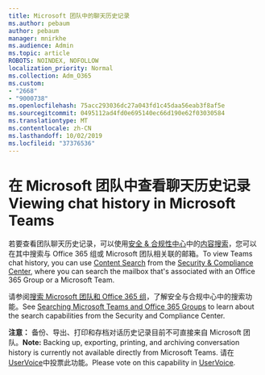```yaml
---
title: Microsoft 团队中的聊天历史记录
ms.author: pebaum
author: pebaum
manager: mnirkhe
ms.audience: Admin
ms.topic: article
ROBOTS: NOINDEX, NOFOLLOW
localization_priority: Normal
ms.collection: Adm_O365
ms.custom:
- "2668"
- "9000738"
ms.openlocfilehash: 75acc293036dc27a043fd1c45daa56eab3f8af5e
ms.sourcegitcommit: 0495112ad4fd0e695140ec66d190e62f03030584
ms.translationtype: MT
ms.contentlocale: zh-CN
ms.lasthandoff: 10/02/2019
ms.locfileid: "37376536"
---
```

# <a name="viewing-chat-history-in-microsoft-teams"></a><span data-ttu-id="53820-102">在 Microsoft 团队中查看聊天历史记录</span><span class="sxs-lookup"><span data-stu-id="53820-102">Viewing chat history in Microsoft Teams</span></span>

<span data-ttu-id="53820-103">若要查看团队聊天历史记录，可以使用[安全 & 合规性中心](https://sip.protection.office.com/insightdashboard)中的[内容搜索](https://sip.protection.office.com/contentsearchbeta?ContentOnly=1)，您可以在其中搜索与 Office 365 组或 Microsoft 团队相关联的邮箱。</span><span class="sxs-lookup"><span data-stu-id="53820-103">To view Teams chat history, you can use [Content Search](https://sip.protection.office.com/contentsearchbeta?ContentOnly=1) from the [Security & Compliance Center](https://sip.protection.office.com/insightdashboard), where you can search the mailbox that's associated with an Office 365 Group or a Microsoft Team.</span></span> 

<span data-ttu-id="53820-104">请参阅[搜索 Microsoft 团队和 Office 365 组](https://docs.microsoft.com/office365/securitycompliance/content-search#searching-microsoft-teams-and-office-365-groups)，了解安全与合规中心中的搜索功能。</span><span class="sxs-lookup"><span data-stu-id="53820-104">See [Searching Microsoft Teams and Office 365 Groups](https://docs.microsoft.com/office365/securitycompliance/content-search#searching-microsoft-teams-and-office-365-groups) to learn about the search capabilities from the Security and Compliance Center.</span></span> 

<span data-ttu-id="53820-105">**注意：** 备份、导出、打印和存档对话历史记录目前不可直接来自 Microsoft 团队。</span><span class="sxs-lookup"><span data-stu-id="53820-105">**Note:** Backing up, exporting, printing, and archiving conversation history is currently not available directly from Microsoft Teams.</span></span> <span data-ttu-id="53820-106">请在[UserVoice](https://microsoftteams.uservoice.com/forums/555103-public/suggestions/16982542-backup-export-printing-archive-options?page=2&per_page=20)中投票此功能。</span><span class="sxs-lookup"><span data-stu-id="53820-106">Please vote on this capability in [UserVoice](https://microsoftteams.uservoice.com/forums/555103-public/suggestions/16982542-backup-export-printing-archive-options?page=2&per_page=20).</span></span> 